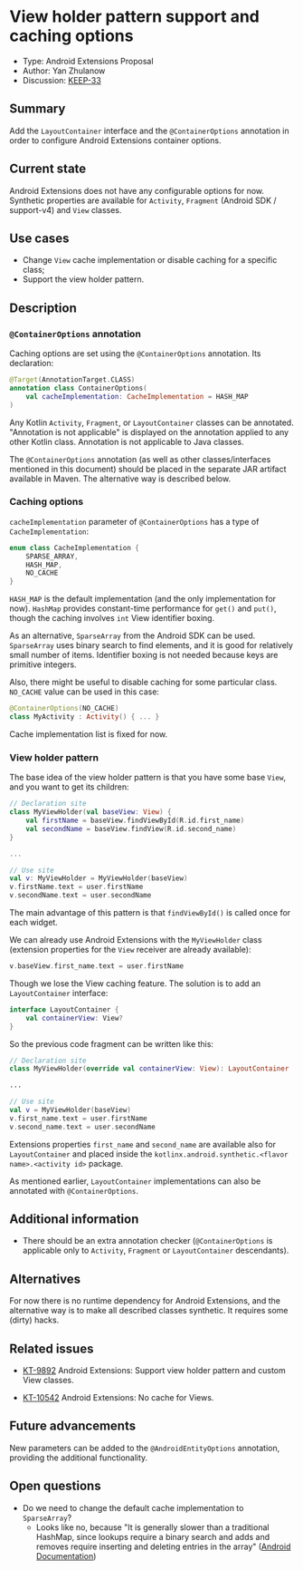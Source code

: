 # View holder pattern support and caching options

* Type: Android Extensions Proposal
* Author: Yan Zhulanow
* Discussion: [KEEP-33](https://github.com/Kotlin/KEEP/pull/33)

## Summary

Add the `LayoutContainer` interface and the `@ContainerOptions` annotation in order to configure Android Extensions container options.

## Current state

Android Extensions does not have any configurable options for now. Synthetic properties are available for `Activity`, `Fragment` (Android SDK / support-v4) and `View` classes.

## Use cases

* Change `View` cache implementation or disable caching for a specific class;
* Support the view holder pattern.

## Description

### `@ContainerOptions` annotation

Caching options are set using the `@ContainerOptions` annotation. Its declaration:

```kotlin
@Target(AnnotationTarget.CLASS)
annotation class ContainerOptions(
    val cacheImplementation: CacheImplementation = HASH_MAP
)
```

Any Kotlin `Activity`, `Fragment`, or `LayoutContainer` classes can be annotated. "Annotation is not applicable" is displayed on the annotation applied to any other Kotlin class. Annotation is not applicable to Java classes.

The `@ContainerOptions` annotation (as well as other classes/interfaces mentioned in this document) should be placed in the separate JAR artifact available in Maven. The alternative way is described below.

### Caching options

`cacheImplementation` parameter of `@ContainerOptions` has a type of `CacheImplementation`:

```kotlin
enum class CacheImplementation {
    SPARSE_ARRAY,
    HASH_MAP,
    NO_CACHE
}
```

`HASH_MAP` is the default implementation (and the only implementation for now). `HashMap` provides constant-time performance for `get()` and `put()`, though the caching involves `int` View identifier boxing.

As an alternative, `SparseArray` from the Android SDK can be used. `SparseArray` uses binary search to find elements, and it is good for relatively small number of items. Identifier boxing is not needed because keys are primitive integers.

Also, there might be useful to disable caching for some particular class. `NO_CACHE` value can be used in this case:

```kotlin
@ContainerOptions(NO_CACHE)
class MyActivity : Activity() { ... }
```

Cache implementation list is fixed for now.

### View holder pattern

The base idea of the view holder pattern is that you have some base `View`, and you want to get its children:

```kotlin
// Declaration site
class MyViewHolder(val baseView: View) {
	val firstName = baseView.findViewById(R.id.first_name)
	val secondName = baseView.findView(R.id.second_name)
}

...

// Use site
val v: MyViewHolder = MyViewHolder(baseView)
v.firstName.text = user.firstName
v.secondName.text = user.secondName
```

The main advantage of this pattern is that `findViewById()` is called once for each widget.

We can already use Android Extensions with the `MyViewHolder` class (extension properties for the `View` receiver are already available):

```kotlin
v.baseView.first_name.text = user.firstName
```

Though we lose the View caching feature. The solution is to add an `LayoutContainer` interface:

```kotlin
interface LayoutContainer {
    val containerView: View?
}
```

So the previous code fragment can be written like this:

```kotlin
// Declaration site
class MyViewHolder(override val containerView: View): LayoutContainer

...

// Use site
val v = MyViewHolder(baseView)
v.first_name.text = user.firstName
v.second_name.text = user.secondName
```

Extensions properties `first_name` and `second_name` are available also for `LayoutContainer` and placed inside the `kotlinx.android.synthetic.<flavor name>.<activity id>` package.

As mentioned earlier, `LayoutContainer` implementations can also be annotated with `@ContainerOptions`.

## Additional information

* There should be an extra annotation checker (`@ContainerOptions` is applicable only to `Activity`, `Fragment` or `LayoutContainer` descendants).

## Alternatives

For now there is no runtime dependency for Android Extensions, and the alternative way is to make all described classes synthetic. It requires some (dirty) hacks.

## Related issues

* [KT-9892](https://youtrack.jetbrains.com/issue/KT-9892) Android Extensions: Support view holder pattern and custom View classes.

* [KT-10542](https://youtrack.jetbrains.com/issue/KT-10542) Android Extensions: No cache for Views.

## Future advancements

New parameters can be added to the `@AndroidEntityOptions` annotation, providing the additional functionality.

## Open questions

* Do we need to change the default cache implementation to `SparseArray`?
    * Looks like no, because "It is generally slower than a traditional HashMap, since lookups require a binary search and adds and removes require inserting and deleting entries in the array" ([Android Documentation](https://developer.android.com/reference/android/util/SparseArray.html))
